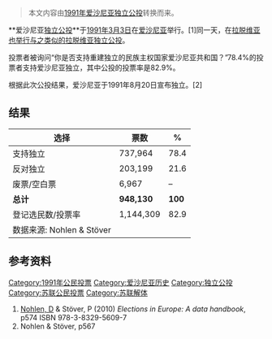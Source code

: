 > 本文内容由[1991年爱沙尼亚独立公投](https://zh.wikipedia.org/wiki/1991年爱沙尼亚独立公投)转换而来。


**爱沙尼亚[独立公投](https://zh.wikipedia.org/wiki/独立公投 "wikilink")**于[1991年](../Page/1991年.md "wikilink")[3月3日](../Page/3月3日.md "wikilink")在[爱沙尼亚](../Page/爱沙尼亚.md "wikilink")举行。\[1\]同一天，在[拉脱维亚也举行与之类似的](https://zh.wikipedia.org/wiki/拉脱维亚 "wikilink")[拉脱维亚独立公投](../Page/1991年拉脱维亚独立公投.md "wikilink")。

投票者被询问“你是否支持重建独立的民族主权国家爱沙尼亚共和国？”78.4%的投票者支持爱沙尼亚独立，其中公投的投票率是82.9%。

根据此次公投结果，爱沙尼亚于1991年8月20日宣布独立。\[2\]

## 结果

| 选择                    | 票数          | %       |
| --------------------- | ----------- | ------- |
| 支持独立                  | 737,964     | 78.4    |
| 反对独立                  | 203,199     | 21.6    |
| 废票/空白票                | 6,967       | –       |
| **总计**                | **948,130** | **100** |
| 登记选民数/投票率             | 1,144,309   | 82.9    |
| 数据来源: Nohlen & Stöver |             |         |

## 参考资料

[Category:1991年公民投票](https://zh.wikipedia.org/wiki/Category:1991年公民投票 "wikilink") [Category:爱沙尼亚历史](https://zh.wikipedia.org/wiki/Category:爱沙尼亚历史 "wikilink") [Category:独立公投](https://zh.wikipedia.org/wiki/Category:独立公投 "wikilink") [Category:苏联公民投票](https://zh.wikipedia.org/wiki/Category:苏联公民投票 "wikilink") [Category:苏联解体](https://zh.wikipedia.org/wiki/Category:苏联解体 "wikilink")

1.  [Nohlen, D](https://zh.wikipedia.org/wiki/Dieter_Nohlen "wikilink") & Stöver, P (2010) *Elections in Europe: A data handbook*, p574 ISBN 978-3-8329-5609-7
2.  Nohlen & Stöver, p567